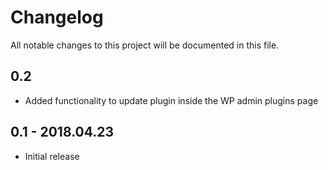 # Changelog
All notable changes to this project will be documented in this file.

## 0.2

* Added functionality to update plugin inside the WP admin plugins page

## 0.1 - 2018.04.23

* Initial release
